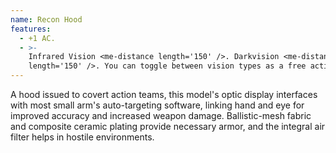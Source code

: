 ```yaml
---
name: Recon Hood
features:
  - +1 AC.
  - >-
    Infrared Vision <me-distance length='150' />. Darkvision <me-distance
    length='150' />. You can toggle between vision types as a free action.
---
```

A hood issued to covert action teams, this model's optic display interfaces with most small arm's 
auto-targeting software, linking hand and eye for improved accuracy and increased weapon damage. 
Ballistic-mesh fabric and composite ceramic plating provide necessary armor, and the integral air 
filter helps in hostile environments. 